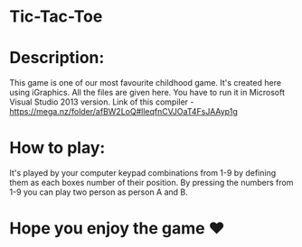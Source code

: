 # Tic-Tac-Toe

# Description:
This game is one of our most favourite childhood game. It's created here using iGraphics. All the files are given here. You have to run it in Microsoft Visual Studio 2013 version.
Link of this compiler - https://mega.nz/folder/afBW2LoQ#lleqfnCVJOaT4FsJAAyp1g

# How to play:
It's played by your computer keypad combinations from 1-9 by defining them as each boxes number of their position. By pressing the numbers from 1-9 you can play two person as person A and B. 



#                                   Hope you enjoy the game ❤
